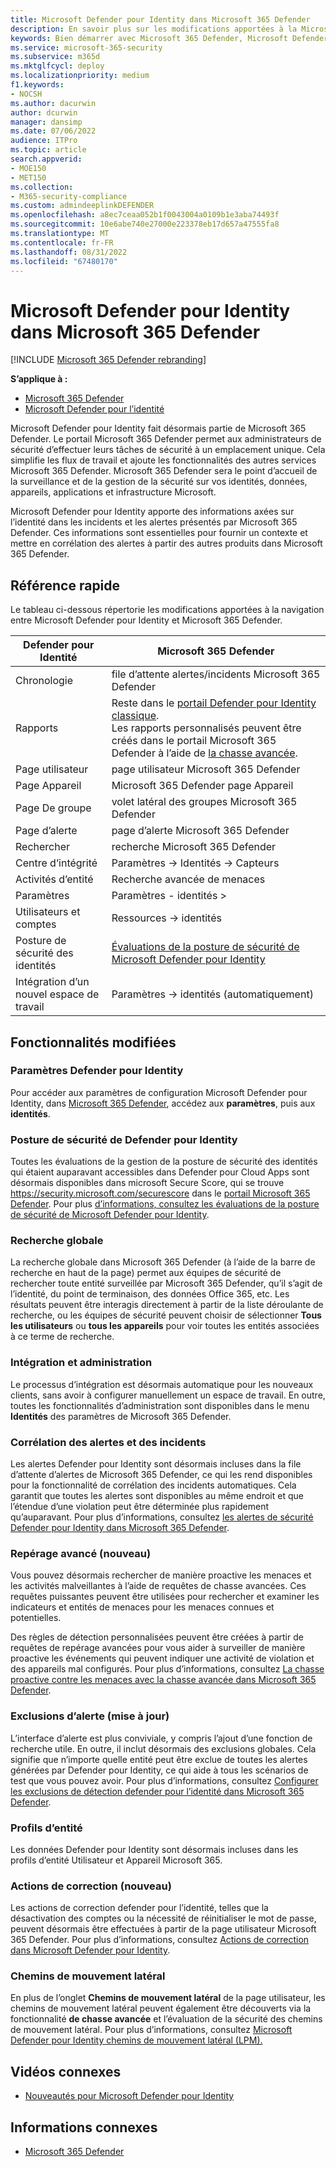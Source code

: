 ```yaml
---
title: Microsoft Defender pour Identity dans Microsoft 365 Defender
description: En savoir plus sur les modifications apportées à la Microsoft Defender pour Identity à Microsoft 365 Defender
keywords: Bien démarrer avec Microsoft 365 Defender, Microsoft Defender pour Identity, NDI
ms.service: microsoft-365-security
ms.subservice: m365d
ms.mktglfcycl: deploy
ms.localizationpriority: medium
f1.keywords:
- NOCSH
ms.author: dacurwin
author: dcurwin
manager: dansimp
ms.date: 07/06/2022
audience: ITPro
ms.topic: article
search.appverid:
- MOE150
- MET150
ms.collection:
- M365-security-compliance
ms.custom: admindeeplinkDEFENDER
ms.openlocfilehash: a8ec7ceaa052b1f0043004a0109b1e3aba74493f
ms.sourcegitcommit: 10e6abe740e27000e223378eb17d657a47555fa8
ms.translationtype: MT
ms.contentlocale: fr-FR
ms.lasthandoff: 08/31/2022
ms.locfileid: "67480170"
---
```

# <a name="microsoft-defender-for-identity-in-microsoft-365-defender"></a>Microsoft Defender pour Identity dans Microsoft 365 Defender

[!INCLUDE [Microsoft 365 Defender rebranding](../includes/microsoft-defender.md)]

**S’applique à :**

- [Microsoft 365 Defender](microsoft-365-defender.md)
- [Microsoft Defender pour l’identité](/defender-for-identity/)

Microsoft Defender pour Identity fait désormais partie de Microsoft 365 Defender. Le portail Microsoft 365 Defender permet aux administrateurs de sécurité d’effectuer leurs tâches de sécurité à un emplacement unique. Cela simplifie les flux de travail et ajoute les fonctionnalités des autres services Microsoft 365 Defender. Microsoft 365 Defender sera le point d’accueil de la surveillance et de la gestion de la sécurité sur vos identités, données, appareils, applications et infrastructure Microsoft.

Microsoft Defender pour Identity apporte des informations axées sur l’identité dans les incidents et les alertes présentés par Microsoft 365 Defender. Ces informations sont essentielles pour fournir un contexte et mettre en corrélation des alertes à partir des autres produits dans Microsoft 365 Defender.

## <a name="quick-reference"></a>Référence rapide

Le tableau ci-dessous répertorie les modifications apportées à la navigation entre Microsoft Defender pour Identity et Microsoft 365 Defender.

| **Defender pour** Identité  | **Microsoft 365 Defender**                                   |
| -------------------------- | ------------------------------------------------------------ |
| Chronologie                   | file d’attente alertes/incidents Microsoft 365 Defender                |
| Rapports                    | Reste dans le [portail Defender pour Identity classique](/defender-for-identity/classic-workspace-portal). <br> Les rapports personnalisés peuvent être créés dans le portail Microsoft 365 Defender à l’aide de [la chasse avancée](#advanced-hunting-new).               |
| Page utilisateur                  | page utilisateur Microsoft 365 Defender                             |
| Page Appareil                | Microsoft 365 Defender page Appareil                           |
| Page De groupe                 | volet latéral des groupes Microsoft 365 Defender                      |
| Page d’alerte                 | page d’alerte Microsoft 365 Defender                            |
| Rechercher                     | recherche Microsoft 365 Defender                                |
| Centre d’intégrité              | Paramètres -> Identités -> Capteurs                            |
| Activités d’entité          | Recherche avancée de menaces                                             |
| Paramètres                   | Paramètres - identités >                                       |
| Utilisateurs et comptes         | Ressources -> identités                                         |
| Posture de sécurité des identités  | [Évaluations de la posture de sécurité de Microsoft Defender pour Identity](/defender-for-identity/security-assessment) |
| Intégration d’un nouvel espace de travail | Paramètres -> identités (automatiquement)                       |

## <a name="whats-changed"></a>Fonctionnalités modifiées

### <a name="defender-for-identity-settings"></a>Paramètres Defender pour Identity

Pour accéder aux paramètres de configuration Microsoft Defender pour Identity, dans [Microsoft 365 Defender](https://security.microsoft.com), accédez aux **paramètres**, puis aux **identités**.

### <a name="defender-for-identity-security-posture"></a>Posture de sécurité de Defender pour Identity

Toutes les évaluations de la gestion de la posture de sécurité des identités qui étaient auparavant accessibles dans Defender pour Cloud Apps sont désormais disponibles dans microsoft Secure Score, qui se trouve <https://security.microsoft.com/securescore> dans le [portail Microsoft 365 Defender](https://security.microsoft.com). Pour plus [d’informations, consultez les évaluations de la posture de sécurité de Microsoft Defender pour Identity](/defender-for-identity/security-assessment).

### <a name="global-search"></a>Recherche globale

La recherche globale dans Microsoft 365 Defender (à l’aide de la barre de recherche en haut de la page) permet aux équipes de sécurité de rechercher toute entité surveillée par Microsoft 365 Defender, qu’il s’agit de l’identité, du point de terminaison, des données Office 365, etc. Les résultats peuvent être interagis directement à partir de la liste déroulante de recherche, ou les équipes de sécurité peuvent choisir de sélectionner **Tous les utilisateurs** ou **tous les appareils**  pour voir toutes les entités associées à ce terme de recherche.

### <a name="onboarding-and-administration"></a>Intégration et administration

Le processus d’intégration est désormais automatique pour les nouveaux clients, sans avoir à configurer manuellement un espace de travail. En outre, toutes les fonctionnalités d’administration sont disponibles dans le menu **Identités** des paramètres de Microsoft 365 Defender.

### <a name="alerting-and-incident-correlation"></a>Corrélation des alertes et des incidents

Les alertes Defender pour Identity sont désormais incluses dans la file d’attente d’alertes de Microsoft 365 Defender, ce qui les rend disponibles pour la fonctionnalité de corrélation des incidents automatiques. Cela garantit que toutes les alertes sont disponibles au même endroit et que l’étendue d’une violation peut être déterminée plus rapidement qu’auparavant. Pour plus d’informations, consultez [les alertes de sécurité Defender pour Identity dans Microsoft 365 Defender](/defender-for-identity/manage-security-alerts).

### <a name="advanced-hunting-new"></a>Repérage avancé (nouveau)

Vous pouvez désormais rechercher de manière proactive les menaces et les activités malveillantes à l’aide de requêtes de chasse avancées. Ces requêtes puissantes peuvent être utilisées pour rechercher et examiner les indicateurs et entités de menaces pour les menaces connues et potentielles.

Des règles de détection personnalisées peuvent être créées à partir de requêtes de repérage avancées pour vous aider à surveiller de manière proactive les événements qui peuvent indiquer une activité de violation et des appareils mal configurés. Pour plus d’informations, consultez [La chasse proactive contre les menaces avec la chasse avancée dans Microsoft 365 Defender](advanced-hunting-overview.md).

### <a name="alert-exclusions-updated"></a>Exclusions d’alerte (mise à jour)

L’interface d’alerte est plus conviviale, y compris l’ajout d’une fonction de recherche utile. En outre, il inclut désormais des exclusions globales. Cela signifie que n’importe quelle entité peut être exclue de toutes les alertes générées par Defender pour Identity, ce qui aide à tous les scénarios de test que vous pouvez avoir. Pour plus d’informations, consultez [Configurer les exclusions de détection defender pour l’identité dans Microsoft 365 Defender](/defender-for-identity/exclusions).

### <a name="entity-profiles"></a>Profils d’entité

Les données Defender pour Identity sont désormais incluses dans les profils d’entité Utilisateur et Appareil Microsoft 365.

### <a name="remediation-actions-new"></a>Actions de correction (nouveau)

Les actions de correction defender pour l’identité, telles que la désactivation des comptes ou la nécessité de réinitialiser le mot de passe, peuvent désormais être effectuées à partir de la page utilisateur Microsoft 365 Defender. Pour plus d’informations, consultez [Actions de correction dans Microsoft Defender pour Identity](/defender-for-identity/remediation-actions).

### <a name="lateral-movement-paths"></a>Chemins de mouvement latéral

En plus de l’onglet **Chemins de mouvement latéral** de la page utilisateur, les chemins de mouvement latéral peuvent également être découverts via la fonctionnalité **de chasse avancée** et l’évaluation de la sécurité des chemins de mouvement latéral. Pour plus d’informations, consultez [Microsoft Defender pour Identity chemins de mouvement latéral (LPM).](/defender-for-identity/understand-lateral-movement-paths)

## <a name="related-videos"></a>Vidéos connexes

- [Nouveautés pour Microsoft Defender pour Identity](https://www.microsoft.com/videoplayer/embed/RE4HcEU)

## <a name="related-information"></a>Informations connexes

- [Microsoft 365 Defender](microsoft-365-defender.md)
